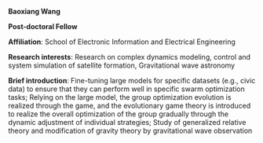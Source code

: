 **Baoxiang Wang**

**Post-doctoral Fellow**

**Affiliation**: School of Electronic Information and Electrical Engineering

**Research interests**: Research on complex dynamics modeling, control and system simulation of satellite formation, Gravitational wave astronomy

**Brief introduction**: 
Fine-tuning large models for specific datasets (e.g., civic data) to ensure that they can perform well in specific swarm optimization tasks; Relying on the large model, the group optimization evolution is realized through the game, and the evolutionary game theory is introduced to realize the overall optimization of the group gradually through the dynamic adjustment of individual strategies; Study of generalized relative theory and modification of gravity theory by gravitational wave observation